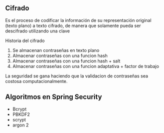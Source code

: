 ## Cifrado

Es el proceso de codificar la información de su representación original (texto plano)
a texto cifrado, de manera que solamente pueda ser descifrado utilizando una clave

Historia del cifrado

1. Se almacenan contraseñas en texto plano
2. Almacenar contraseñas con una funcion hash
3. Almacenar contraseñas con una funcion hash + salt
4. Almacenar contraseñas con una funcion adaptativa + factor de trabajo


La seguridad se gana haciendo que la validacion de contraseñas sea costosa computacionalmente.


## Algoritmos en Spring Security

* Bcrypt
* PBKDF2
* scrypt
* argon 2

